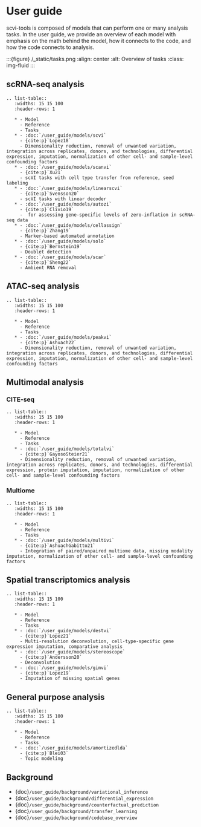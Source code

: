 # User guide

scvi-tools is composed of models that can perform one or many analysis tasks. In the user guide, we provide an overview of each model with emphasis on the math behind the model, how it connects to the code, and how the code connects to analysis.

:::{figure} /\_static/tasks.png
:align: center
:alt: Overview of tasks
:class: img-fluid
:::

## scRNA-seq analysis

```{eval-rst}
.. list-table::
   :widths: 15 15 100
   :header-rows: 1

   * - Model
     - Reference
     - Tasks
   * - :doc:`/user_guide/models/scvi`
     - {cite:p}`Lopez18`
     - Dimensionality reduction, removal of unwanted variation, integration across replicates, donors, and technologies, differential expression, imputation, normalization of other cell- and sample-level confounding factors
   * - :doc:`/user_guide/models/scanvi`
     - {cite:p}`Xu21`
     - scVI tasks with cell type transfer from reference, seed labeling
   * - :doc:`/user_guide/models/linearscvi`
     - {cite:p}`Svensson20`
     - scVI tasks with linear decoder
   * - :doc:`/user_guide/models/autozi`
     - {cite:p}`Clivio19`
     -  for assessing gene-specific levels of zero-inflation in scRNA-seq data
   * - :doc:`/user_guide/models/cellassign`
     - {cite:p}`Zhang19`
     - Marker-based automated annotation
   * - :doc:`/user_guide/models/solo`
     - {cite:p}`Bernstein19`
     - Doublet detection
   * - :doc:`/user_guide/models/scar`
     - {cite:p}`Sheng22`
     - Ambient RNA removal

```

## ATAC-seq analysis

```{eval-rst}
.. list-table::
   :widths: 15 15 100
   :header-rows: 1

   * - Model
     - Reference
     - Tasks
   * - :doc:`/user_guide/models/peakvi`
     - {cite:p}`Ashuach22`
     - Dimensionality reduction, removal of unwanted variation, integration across replicates, donors, and technologies, differential expression, imputation, normalization of other cell- and sample-level confounding factors
```

## Multimodal analysis

### CITE-seq

```{eval-rst}
.. list-table::
   :widths: 15 15 100
   :header-rows: 1

   * - Model
     - Reference
     - Tasks
   * - :doc:`/user_guide/models/totalvi`
     - {cite:p}`GayosoSteier21`
     - Dimensionality reduction, removal of unwanted variation, integration across replicates, donors, and technologies, differential expression, protein imputation, imputation, normalization of other cell- and sample-level confounding factors
```

### Multiome

```{eval-rst}
.. list-table::
   :widths: 15 15 100
   :header-rows: 1

   * - Model
     - Reference
     - Tasks
   * - :doc:`/user_guide/models/multivi`
     - {cite:p}`AshuachGabitto21`
     - Integration of paired/unpaired multiome data, missing modality imputation, normalization of other cell- and sample-level confounding factors

```

## Spatial transcriptomics analysis

```{eval-rst}
.. list-table::
   :widths: 15 15 100
   :header-rows: 1

   * - Model
     - Reference
     - Tasks
   * - :doc:`/user_guide/models/destvi`
     - {cite:p}`Lopez21`
     - Multi-resolution deconvolution, cell-type-specific gene expression imputation, comparative analysis
   * - :doc:`/user_guide/models/stereoscope`
     - {cite:p}`Andersson20`
     - Deconvolution
   * - :doc:`/user_guide/models/gimvi`
     - {cite:p}`Lopez19`
     - Imputation of missing spatial genes
```

## General purpose analysis

```{eval-rst}
.. list-table::
   :widths: 15 15 100
   :header-rows: 1

   * - Model
     - Reference
     - Tasks
   * - :doc:`/user_guide/models/amortizedlda`
     - {cite:p}`Blei03`
     - Topic modeling

```

## Background

-   {doc}`/user_guide/background/variational_inference`
-   {doc}`/user_guide/background/differential_expression`
-   {doc}`/user_guide/background/counterfactual_prediction`
-   {doc}`/user_guide/background/transfer_learning`
-   {doc}`/user_guide/background/codebase_overview`

```{bibliography} references.bib

```
